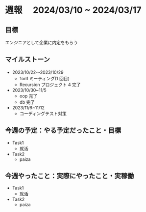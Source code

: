 # 週報　 2024/03/10 ~ 2024/03/17

## 目標

エンジニアとして企業に内定をもらう

## マイルストーン

- 2023/10/22〜2023/10/29
  - 1on1 ミーティング(1 回目)
  - Recursion プロジェクト 4 完了
- 2023/10/30~11/5
  - oop 完了
  - db 完了
- 2023/11/6~11/12
  - コーディングテスト対策

## 今週の予定：やる予定だったこと・目標

- Task1
  - 就活
- Task2
  - paiza

## 今週やったこと：実際にやったこと・実稼働
- Task1
  - 就活
- Task2
  - paiza
